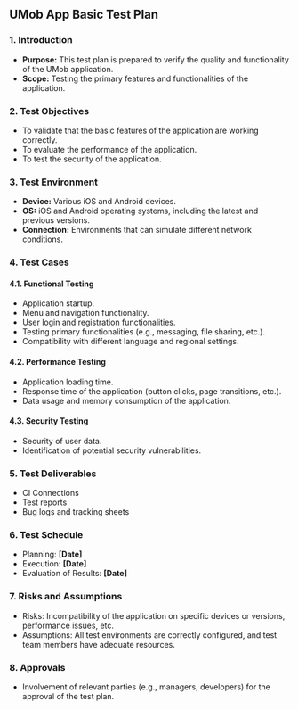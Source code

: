 ## UMob App Basic Test Plan
### 1. Introduction
- **Purpose:** This test plan is prepared to verify the quality and functionality of the UMob application.
- **Scope:** Testing the primary features and functionalities of the application.
### 2. Test Objectives
- To validate that the basic features of the application are working correctly.
- To evaluate the performance of the application.
- To test the security of the application.
### 3. Test Environment
- **Device:** Various iOS and Android devices.
- **OS:** iOS and Android operating systems, including the latest and previous versions.
- **Connection:** Environments that can simulate different network conditions.
### 4. Test Cases
#### 4.1. Functional Testing
- Application startup.
- Menu and navigation functionality.
- User login and registration functionalities.
- Testing primary functionalities (e.g., messaging, file sharing, etc.).
- Compatibility with different language and regional settings.
#### 4.2. Performance Testing
- Application loading time.
- Response time of the application (button clicks, page transitions, etc.).
- Data usage and memory consumption of the application.
#### 4.3. Security Testing
- Security of user data.
- Identification of potential security vulnerabilities.
### 5. Test Deliverables
- CI Connections
- Test reports
- Bug logs and tracking sheets
### 6. Test Schedule
- Planning: **[Date]**
- Execution: **[Date]**
- Evaluation of Results: **[Date]**
### 7. Risks and Assumptions
- Risks: Incompatibility of the application on specific devices or versions, performance issues, etc.
- Assumptions: All test environments are correctly configured, and test team members have adequate resources.
### 8. Approvals
- Involvement of relevant parties (e.g., managers, developers) for the approval of the test plan.